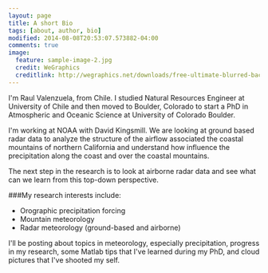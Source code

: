 ```yaml
---
layout: page
title: A short Bio
tags: [about, author, bio]
modified: 2014-08-08T20:53:07.573882-04:00
comments: true
image:
  feature: sample-image-2.jpg
  credit: WeGraphics
  creditlink: http://wegraphics.net/downloads/free-ultimate-blurred-background-pack/
---
```


I'm Raul Valenzuela, from Chile. I studied Natural Resources Engineer at University of Chile and then
moved to Boulder, Colorado to start a PhD in Atmospheric and Oceanic Science at University of Colorado Boulder.

I'm working at NOAA with David Kingsmill. We are looking at ground based radar data to analyze the structure of the airflow associated the coastal mountains of northern California and understand how influence the precipitation along the coast and over the coastal mountains.

The next step in the research is to look at airborne radar data and see what can we learn from this top-down perspective.

###My research interests include:

* Orographic precipitation forcing
* Mountain meteorology 
* Radar meteorology (ground-based and airborne)

I'll be posting about topics in meteorology, especially precipitation, progress in my research, some Matlab tips that I've learned during my PhD, and cloud pictures that I've shooted my self.
